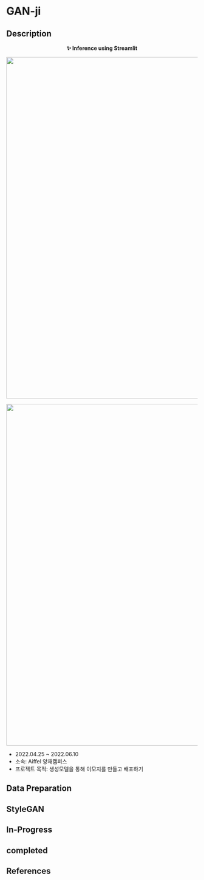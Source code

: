 # GAN-ji

## Description
<p align='center'><b> ✨ Inference using Streamlit </b></p> 
<p align='center'><img src='../asset/KakaoTalk_20220607_164935819_AdobeExpress (1).gif?raw=1' width = '900' ></p>
<p align='center'><img src='../asset/KakaoTalk_20220607_164948131_AdobeExpress.gif?raw=1' width = '900' ></p>

- 2022.04.25 ~ 2022.06.10
- 소속: Aiffel 양재캠퍼스
- 프로젝트 목적: 생성모델을 통해 이모지를 만들고 배포하기

## Data Preparation

## StyleGAN

## In-Progress

## completed

## References
